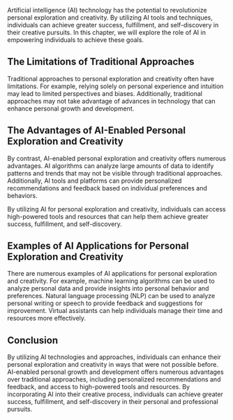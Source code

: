 
Artificial intelligence (AI) technology has the potential to revolutionize personal exploration and creativity. By utilizing AI tools and techniques, individuals can achieve greater success, fulfillment, and self-discovery in their creative pursuits. In this chapter, we will explore the role of AI in empowering individuals to achieve these goals.

The Limitations of Traditional Approaches
-----------------------------------------

Traditional approaches to personal exploration and creativity often have limitations. For example, relying solely on personal experience and intuition may lead to limited perspectives and biases. Additionally, traditional approaches may not take advantage of advances in technology that can enhance personal growth and development.

The Advantages of AI-Enabled Personal Exploration and Creativity
----------------------------------------------------------------

By contrast, AI-enabled personal exploration and creativity offers numerous advantages. AI algorithms can analyze large amounts of data to identify patterns and trends that may not be visible through traditional approaches. Additionally, AI tools and platforms can provide personalized recommendations and feedback based on individual preferences and behaviors.

By utilizing AI for personal exploration and creativity, individuals can access high-powered tools and resources that can help them achieve greater success, fulfillment, and self-discovery.

Examples of AI Applications for Personal Exploration and Creativity
-------------------------------------------------------------------

There are numerous examples of AI applications for personal exploration and creativity. For example, machine learning algorithms can be used to analyze personal data and provide insights into personal behavior and preferences. Natural language processing (NLP) can be used to analyze personal writing or speech to provide feedback and suggestions for improvement. Virtual assistants can help individuals manage their time and resources more effectively.

Conclusion
----------

By utilizing AI technologies and approaches, individuals can enhance their personal exploration and creativity in ways that were not possible before. AI-enabled personal growth and development offers numerous advantages over traditional approaches, including personalized recommendations and feedback, and access to high-powered tools and resources. By incorporating AI into their creative process, individuals can achieve greater success, fulfillment, and self-discovery in their personal and professional pursuits.

